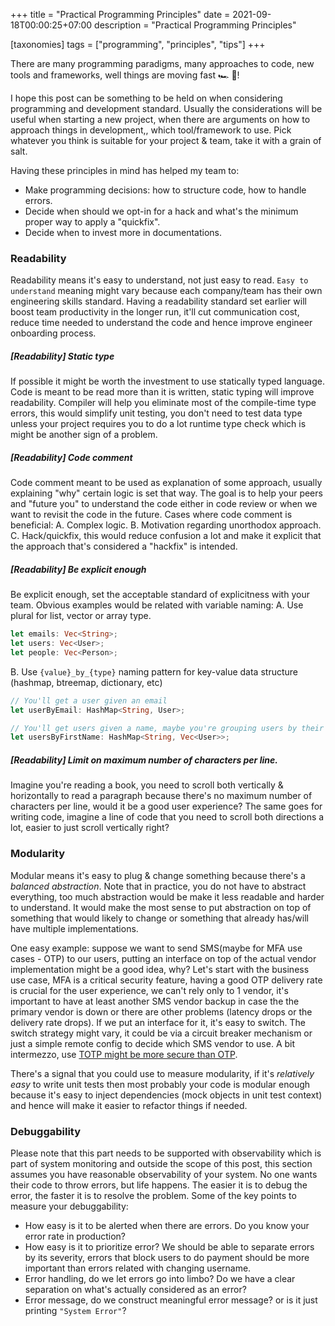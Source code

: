 +++
title = "Practical Programming Principles"
date = 2021-09-18T00:00:25+07:00
description = "Practical Programming Principles"

[taxonomies]
tags = ["programming", "principles", "tips"]
+++


There are many programming paradigms, many approaches to code, new tools and frameworks, well things are moving fast 🏎 💨!

I hope this post can be something to be held on when considering programming and development standard.
Usually the considerations will be useful when starting a new project, when there are arguments on
how to approach things in development,, which tool/framework to use. Pick whatever you think is suitable for your project & team, take it with a grain of salt.

Having these principles in mind has helped my team to:
* Make programming decisions: how to structure code, how to handle errors.
* Decide when should we opt-in for a hack and what's the minimum proper way to apply a "quickfix".
* Decide when to invest more in documentations.

### Readability
Readability means it's easy to understand, not just easy to read. `Easy to understand` meaning might vary
because each company/team has their own engineering skills standard. Having a readability standard set earlier will boost
team productivity in the longer run, it'll cut communication cost, reduce time needed to understand the code and hence improve engineer onboarding process.

##### [Readability] Static type
If possible it might be worth the investment to use statically typed language. Code is meant to be read more than it is written,
static typing will improve readability. Compiler will help you eliminate most of the compile-time type errors, this would simplify unit testing, you don't need to test data type unless your project requires you to do a lot runtime type check which is might be another sign of a problem.

##### [Readability] Code comment
Code comment meant to be used as explanation of some approach, usually explaining "why" certain logic is set that way.
The goal is to help your peers and "future you" to understand the code either in code review or when we want to revisit the code in the future. Cases where code comment is beneficial:
A. Complex logic.
B. Motivation regarding unorthodox approach.
C. Hack/quickfix, this would reduce confusion a lot and make it explicit that the approach that's considered a "hackfix" is intended.

##### [Readability] Be explicit enough
Be explicit enough, set the acceptable standard of explicitness with your team.
Obvious examples would be related with variable naming:
A. Use plural for list, vector or array type.
```rust
let emails: Vec<String>;
let users: Vec<User>;
let people: Vec<Person>;
```

B. Use `{value}_by_{type}` naming pattern for key-value data structure (hashmap, btreemap, dictionary, etc)
```rust
// You'll get a user given an email
let userByEmail: HashMap<String, User>;

// You'll get users given a name, maybe you're grouping users by their first name
let usersByFirstName: HashMap<String, Vec<User>>;
```

##### [Readability] Limit on maximum number of characters per line.
Imagine you're reading a book, you need to scroll both vertically & horizontally
to read a paragraph because there's no maximum number of characters per line,
would it be a good user experience? The same goes for writing code, imagine a line of code
that you need to scroll both directions a lot, easier to just scroll vertically right?


### Modularity
Modular means it's easy to plug & change something because there's a _balanced abstraction_. Note that in practice, you do not have to abstract everything,
too much abstraction would be make it less readable and harder to understand. It
would make the most sense to put abstraction on top of something that would likely to change or
something that already has/will have multiple implementations.

One easy example: suppose we want to send
SMS(maybe for MFA use cases - OTP) to our users, putting an interface on top of the actual vendor
implementation might be a good idea, why? Let's start with the business use case, MFA is a critical security feature, having a good OTP delivery rate is crucial for the user experience, we
can't rely only to 1 vendor, it's important to have at least another SMS vendor backup in case the the primary vendor is down or there are other problems (latency drops or the delivery rate drops).
If we put an interface for it, it's easy to switch. The switch strategy might vary, it could be via a circuit breaker mechanism or just a simple remote config to decide which SMS vendor to use.
A bit intermezzo, use [TOTP might be more secure than OTP](https://jumpcloud.com/blog/totp-sms-2fa).

There's a signal that you could use to measure modularity, if it's _relatively easy_
to write unit tests then most probably your code is modular enough because it's easy
to inject dependencies (mock objects in unit test context) and hence will make it easier to refactor things if needed.

### Debuggability
Please note that this part needs to be supported with observability which is part of
system monitoring and outside the scope of this post, this section assumes you have reasonable observability of your system. No one wants their code to throw errors, but life happens.
The easier it is to debug the error, the faster it is to resolve the problem.
Some of the key points to measure your debuggability:
* How easy is it to be alerted when there are errors. Do you know your error rate in production?
* How easy is it to prioritize error? We should be able to separate errors by its severity, errors that block users to do payment should be more important than errors related with changing username.
* Error handling, do we let errors go into limbo? Do we have a clear separation on what's actually considered as an error?
* Error message, do we construct meaningful error message? or is it just printing `"System Error"`?

